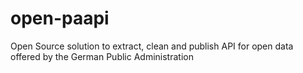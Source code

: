 # open-paapi
Open Source solution to extract, clean and publish API for open data offered by the German Public Administration

